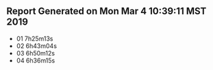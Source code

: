 
## Report Generated on Mon Mar  4 10:39:11 MST 2019

- 01 7h25m13s
- 02 6h43m04s
- 03 6h50m12s
- 04 6h36m15s
